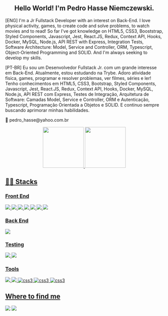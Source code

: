 <div align="center">
<h2>Hello World! I'm Pedro Hasse Niemczewski.</h2>
</div>

<div>
  <p>[ENG] I'm a Jr Fullstack Developer with an interest on Back-End.
  I love physical activity, games, to create code and solve problems, to watch movies and to read!
  So far I've got knowledge on HTML5, CSS3, Booststrap, Styled Components, Javascript, Jest, React.JS, Redux, Context API, Hooks, Docker, MySQL, Node.js, API REST with Express, Integration Tests, Software Architecture: Model, Service and Controller, ORM, Typescript, Object-Oriented Programming and SOLID. And I'm always seeking to develop my skills.</p>
  
  <p>[PT-BR] Eu sou um Desenvolvedor Fullstack Jr. com um grande interesse em Back-End.
  Atualmente, estou estudando na Trybe. Adoro atividade física, games, programar e resolver problemas, ver filmes, séries e ler!
  Tenho conhecimentos em HTML5, CSS3, Bootstrap, Styled Components, Javascript, Jest, React.JS, Redux, Context API, Hooks, Docker, MySQL, Node.js, API REST com Express, Testes de Integração, Arquitetura de Software: Camadas Model, Service e Controller, ORM e Autenticação, Typescript, Programação Orientada a Objetos e SOLID. E continuo sempre buscando aprimorar minhas habilidades.</p>
  
  <p> 📧 pedro_hasse@yahoo.com.br </p>
</div>

<div align="center">
  <a href="https://github.com/pedrohassen">
  <img height="130em" src="https://github-readme-stats.vercel.app/api?username=pedrohassen&show_icons=true&theme=dracula&include_all_commits=true&count_private=true"/>
  <img height="130em" src="https://github-readme-stats.vercel.app/api/top-langs/?username=pedrohassen&layout=compact&langs_count=7&theme=dracula"/>
<!--     <img heigh height="130em" src="https://github-readme-streak-stats.herokuapp.com/?user=pedrohassen&theme=dark&fire=2FC18C&ring=2FC18C&background=1A1D21&currStreakLabel=2FC18C"/> -->
</div>


<h2> 👨‍💻 Stacks </h2>

<h3> Front End </h3>
<section>
  <img src="https://img.shields.io/badge/JavaScript-F7DF1E?style=for-the-badge&logo=javascript&logoColor=black" />
  <img src="https://img.shields.io/badge/React-20232A?style=for-the-badge&logo=react&logoColor=61DAFB" />
  <img src="https://img.shields.io/badge/HTML5-E34F26?style=for-the-badge&logo=html5&logoColor=white" />
  <img src="https://img.shields.io/badge/CSS3-1572B6?style=for-the-badge&logo=css3&logoColor=white" />
  <img src="https://img.shields.io/badge/React_Router-CA4245?style=for-the-badge&logo=react-router&logoColor=white" />
  <img src="https://img.shields.io/badge/Redux-593D88?style=for-the-badge&logo=redux&logoColor=white" />
  <img src="https://img.shields.io/badge/React_Hooks-43853D?style=for-the-badge&logo=react&logoColor=white" />
</section>

<h3> Back End </h3>
<section>
  <img src="https://img.shields.io/badge/MySQL-00000F?style=for-the-badge&logo=mysql&logoColor=white" />
</section>

<h3> Testing </h3>
<section>
  <img src="https://img.shields.io/badge/-TestingLibrary-%23E33332?style=for-the-badge&logo=testing-library&logoColor=white" />
  <img src="https://img.shields.io/badge/Jest-C21325?style=for-the-badge&logo=jest&logoColor=white" />
</section>

<h3> Tools </h3>
<section>
  <img src="https://img.shields.io/badge/Docker-2CA5E0?style=for-the-badge&logo=docker&logoColor=white" />
  <img src="https://img.shields.io/badge/VScode-5849be?style=for-the-badge&logo=VisualStudio&logoColor=white"/>
  <img src="https://img.shields.io/badge/Trello-0052CC?style=for-the-badge&logo=trello&logoColor=white" alt="css3"/>
  <img src="https://img.shields.io/badge/git-%23F05033.svg?style=for-the-badge&logo=git&logoColor=white" alt="css3" />
  <img src="https://img.shields.io/badge/github-%23121011.svg?style=for-the-badge&logo=github&logoColor=white" alt="css3" />
</section>

<h2> Where to find me </h2>
<section> 
  <a href="https://www.instagram.com/pedrohasseniem/" target="_blank"><img src="https://img.shields.io/badge/-Instagram-%23E4405F?style=for-the-badge&logo=instagram&logoColor=white" target="_blank"></a>
 	<a href="https://www.linkedin.com/in/pedrohassen/" target="_blank"><img src="https://img.shields.io/badge/-LinkedIn-%230077B5?style=for-the-badge&logo=linkedin&logoColor=white" target="_blank"></a> 
</section>

